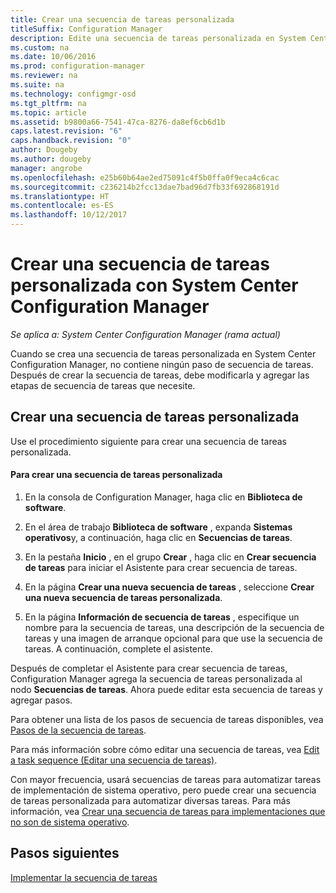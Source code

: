 ```yaml
---
title: Crear una secuencia de tareas personalizada
titleSuffix: Configuration Manager
description: Edite una secuencia de tareas personalizada en System Center Configuration Manager para agregar pasos a la secuencia de tareas.
ms.custom: na
ms.date: 10/06/2016
ms.prod: configuration-manager
ms.reviewer: na
ms.suite: na
ms.technology: configmgr-osd
ms.tgt_pltfrm: na
ms.topic: article
ms.assetid: b9800a66-7541-47ca-8276-da8ef6cb6d1b
caps.latest.revision: "6"
caps.handback.revision: "0"
author: Dougeby
ms.author: dougeby
manager: angrobe
ms.openlocfilehash: e25b60b64ae2ed75091c4f5b0ffa0f9eca4c6cac
ms.sourcegitcommit: c236214b2fcc13dae7bad96d7fb33f692868191d
ms.translationtype: HT
ms.contentlocale: es-ES
ms.lasthandoff: 10/12/2017
---
```

# <a name="create-a-custom-task-sequence-with-system-center-configuration-manager"></a>Crear una secuencia de tareas personalizada con System Center Configuration Manager

*Se aplica a: System Center Configuration Manager (rama actual)*

Cuando se crea una secuencia de tareas personalizada en System Center Configuration Manager, no contiene ningún paso de secuencia de tareas. Después de crear la secuencia de tareas, debe modificarla y agregar las etapas de secuencia de tareas que necesite.  

##  <a name="BKMK_CustomTS"></a> Crear una secuencia de tareas personalizada  
 Use el procedimiento siguiente para crear una secuencia de tareas personalizada.  

#### <a name="to-create-a-custom-task-sequence"></a>Para crear una secuencia de tareas personalizada  

1.  En la consola de Configuration Manager, haga clic en **Biblioteca de software**.  

2.  En el área de trabajo **Biblioteca de software** , expanda **Sistemas operativos**y, a continuación, haga clic en **Secuencias de tareas**.  

3.  En la pestaña **Inicio** , en el grupo **Crear** , haga clic en **Crear secuencia de tareas** para iniciar el Asistente para crear secuencia de tareas.  

4.  En la página **Crear una nueva secuencia de tareas** , seleccione **Crear una nueva secuencia de tareas personalizada**.  

5.  En la página **Información de secuencia de tareas** , especifique un nombre para la secuencia de tareas, una descripción de la secuencia de tareas y una imagen de arranque opcional para que use la secuencia de tareas. A continuación, complete el asistente.  

 Después de completar el Asistente para crear secuencia de tareas, Configuration Manager agrega la secuencia de tareas personalizada al nodo **Secuencias de tareas**. Ahora puede editar esta secuencia de tareas y agregar pasos.  

 Para obtener una lista de los pasos de secuencia de tareas disponibles, vea [Pasos de la secuencia de tareas](../understand/task-sequence-steps.md).  

 Para más información sobre cómo editar una secuencia de tareas, vea [Edit a task sequence (Editar una secuencia de tareas)](manage-task-sequences-to-automate-tasks.md#BKMK_ModifyTaskSequence).  

 Con mayor frecuencia, usará secuencias de tareas para automatizar tareas de implementación de sistema operativo, pero puede crear una secuencia de tareas personalizada para automatizar diversas tareas. Para más información, vea [Crear una secuencia de tareas para implementaciones que no son de sistema operativo](create-a-task-sequence-for-non-operating-system-deployments.md).  

 ## <a name="next-steps"></a>Pasos siguientes
 [Implementar la secuencia de tareas](manage-task-sequences-to-automate-tasks.md#BKMK_DeployTS)
